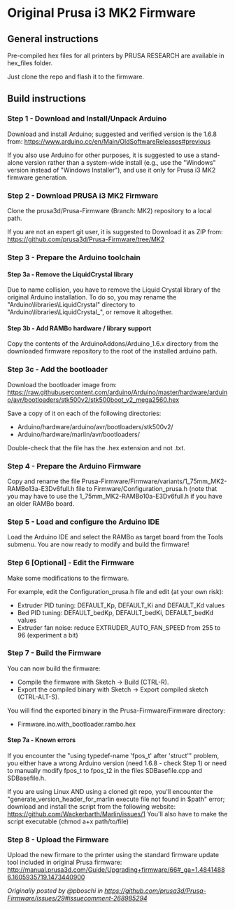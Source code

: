 # Original Prusa i3 MK2 Firmware

## General instructions

Pre-compiled hex files for all printers by PRUSA RESEARCH are available in hex_files folder.

Just clone the repo and flash it to the firmware.


## Build instructions




### Step 1 - Download and Install/Unpack Arduino

Download and install Arduino; suggested and verified version is the 1.6.8 from:
https://www.arduino.cc/en/Main/OldSoftwareReleases#previous

If you also use Arduino for other purposes, it is suggested to use a stand-alone version rather than a system-wide install (e.g., use the "Windows" version instead of "Windows Installer"), and use it only for Prusa i3 MK2 firmware generation.



### Step 2 - Download PRUSA i3 MK2 Firmware

Clone the prusa3d/Prusa-Firmware (Branch: MK2) repository to a local path.

If you are not an expert git user, it is suggested to Download it as ZIP from:
https://github.com/prusa3d/Prusa-Firmware/tree/MK2



### Step 3 - Prepare the Arduino toolchain


#### Step 3a - Remove the LiquidCrystal library

Due to name collision, you have to remove the Liquid Crystal library of the original Arduino installation. To do so, you may rename the "Arduino\libraries\LiquidCrystal" directory to "Arduino\libraries\LiquidCrystal_", or remove it altogether.


#### Step 3b - Add RAMBo hardware / library support

Copy the contents of the ArduinoAddons/Arduino_1.6.x directory from the downloaded firmware repository to the root of the installed arduino path.


### Step 3c - Add the bootloader

Download the bootloader image from:
https://raw.githubusercontent.com/arduino/Arduino/master/hardware/arduino/avr/bootloaders/stk500v2/stk500boot_v2_mega2560.hex

Save a copy of it on each of the following directories:
* Arduino/hardware/arduino/avr/bootloaders/stk500v2/
* Arduino/hardware/marlin/avr/bootloaders/

Double-check that the file has the .hex extension and not .txt.


### Step 4 - Prepare the Arduino Firmware

Copy and rename the file Prusa-Firmware/Firmware/variants/1_75mm_MK2-RAMBo13a-E3Dv6full.h file to Firmware/Configuration_prusa.h (note that you may have to use the 1_75mm_MK2-RAMBo10a-E3Dv6full.h if you have an older RAMBo board.



### Step 5 - Load and configure the Arduino IDE

Load the Arduino IDE and select the RAMBo as target board from the Tools submenu. You are now ready to modify and build the firmware!


### Step 6 [Optional] - Edit the Firmware

Make some modifications to the firmware.

For example, edit the Configuration_prusa.h file and edit (at your own risk):
* Extruder PID tuning: DEFAULT_Kp, DEFAULT_Ki and DEFAULT_Kd values
* Bed PID tuning: DEFAULT_bedKp, DEFAULT_bedKi, DEFAULT_bedKd values
* Extruder fan noise: reduce EXTRUDER_AUTO_FAN_SPEED from 255 to 96 (experiment a bit)


### Step 7 - Build the Firmware

You can now build the firmware:
* Compile the firmware with Sketch -> Build (CTRL-R).
* Export the compiled binary with Sketch -> Export compiled sketch (CTRL-ALT-S).

You will find the exported binary in the Prusa-Firmware/Firmware directory:
* Firmware.ino.with_bootloader.rambo.hex


#### Step 7a - Known errors
If you encounter the "using typedef-name 'fpos_t' after 'struct'" problem, you either have a wrong Arduino version (need 1.6.8 - check Step 1) or need to manually modify fpos_t to fpos_t2 in the files SDBasefile.cpp and SDBasefile.h.

If you are using Linux AND using a cloned git repo, you'll encounter the "generate_version_header_for_marlin execute file not found in $path" error; download and install the script from the following website:
https://github.com/Wackerbarth/Marlin/issues/1
You'll also have to make the script executable (chmod a+x path/to/file)


### Step 8 - Upload the Firmware

Upload the new firmare to the printer using the standard firmware update tool included in original Prusa firmware:
http://manual.prusa3d.com/Guide/Upgrading+firmware/66#_ga=1.48414886.1605935719.1473440900

_Originally posted by @pboschi in https://github.com/prusa3d/Prusa-Firmware/issues/29#issuecomment-268985294_
